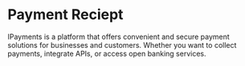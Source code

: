 # Payment Reciept #

IPayments is a platform that offers convenient and secure payment solutions for businesses and customers. Whether you want to collect payments, integrate APIs, or access open banking services.
